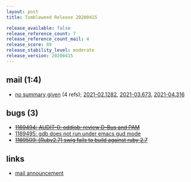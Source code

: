 ```yaml
---
layout: post
title: Tumbleweed Release 20200415

release_available: false
release_reference_count: 7
release_reference_count_mail: 4
release_score: 89
release_stability_level: moderate
release_version: 20200415
---
```


## mail (1:4)

- [no summary given](https://github.com/boombatower/tumbleweed-review/issues/10) (4 refs); [2021-02.1282](https://github.com/boombatower/tumbleweed-review/issues/10), [2021-03.673](https://github.com/boombatower/tumbleweed-review/issues/10), [2021-04.316](https://github.com/boombatower/tumbleweed-review/issues/10)

## bugs (3)

<!--more-->

- ~~[1169494: AUDIT-0: oddjob: review D-Bus and PAM](https://bugzilla.opensuse.org/show_bug.cgi?id=1169494)~~
- [1169495: gdb does not run under emacs gud mode](https://bugzilla.opensuse.org/show_bug.cgi?id=1169495)
- ~~[1169509: \[Ruby2.7\] swig fails to build against ruby 2.7](https://bugzilla.opensuse.org/show_bug.cgi?id=1169509)~~



## links

- [mail announcement](https://github.com/boombatower/tumbleweed-review/issues/10)
